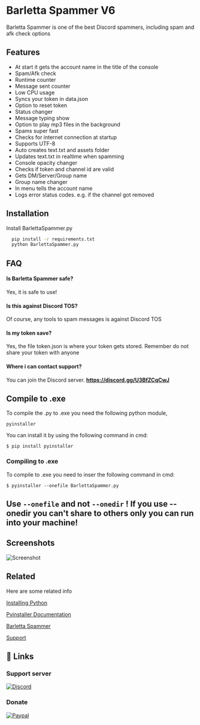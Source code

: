 
# Barletta Spammer V6

Barletta Spammer is one of the best Discord spammers, including spam and afk check options


## Features

- At start it gets the account name in the title of the console
- Spam/Afk check
- Runtime counter
- Message sent counter
- Low CPU usage
- Syncs your token in data.json
- Option to reset token
- Status changer
- Message typing show
- Option to play mp3 files in the background
- Spams super fast 
- Checks for internet connection at startup
- Supports UTF-8
- Auto creates text.txt and assets folder
- Updates text.txt in realtime when spamming
- Console opacity changer
- Checks if token and channel id are valid
- Gets DM/Server/Group name
- Group name changer
- In menu tells the account name
- Logs error status codes. e.g. if the channel got removed

## Installation

Install BarlettaSpammer.py

```bash
  pip install -r requirements.txt
  python BarlettaSpammer.py
```
    
## FAQ

#### Is Barletta Spammer safe?

Yes, it is safe to use!

#### Is this against Discord TOS?

Of course, any tools to spam messages is against Discord TOS

#### Is my token save?

Yes, the file token.json is where your token gets stored. Remember do not share your token with anyone

#### Where i can contact support?

You can join the Discord server. **https://discord.gg/U3BfZCqCwJ**




## Compile to .exe

To compile the .py to .exe you need the following python module,

`pyinstaller`

You can install it by using the following command in cmd:

`$ pip install pyinstaller`

### Compiling to .exe

To compile to .exe you need to inser the following command in cmd:

`$ pyinstaller --onefile BarlettaSpammer.py`

## Use `--onefile` and not `--onedir` ! If you use --onedir you can't share to others only you can run into your machine!


## Screenshots

![Screenshot](https://cdn.discordapp.com/attachments/1165726655965302906/1184033426349760542/image-122.png?ex=658a800f&is=65780b0f&hm=f35c8dd28e811a6389095b007bf08af9bed32975999ff3edeb53fab0cec5c346&)

## Related

Here are some related info

[Installing Python](https://www.python.org/downloads/windows/)

[Pyinstaller Documentation](https://pyinstaller.org/en/v4.8/usage.html)

[Barletta Spammer](https://barlettaspammer.000webhostapp.com/)

[Support](https://discord.gg/U3BfZCqCwJ)
## 🔗 Links

### Support server
[![Discord](https://img.shields.io/badge/discord-1DA1F2?style=for-the-badge&logo=Discord&logoColor=white)](https://discord.gg/U3BfZCqCwJ)

### Donate
[![Paypal](https://img.shields.io/badge/paypal-1DA1F2?style=for-the-badge&logo=Paypal&logoColor=white)](https://www.paypal.me/Ghostof1337)
